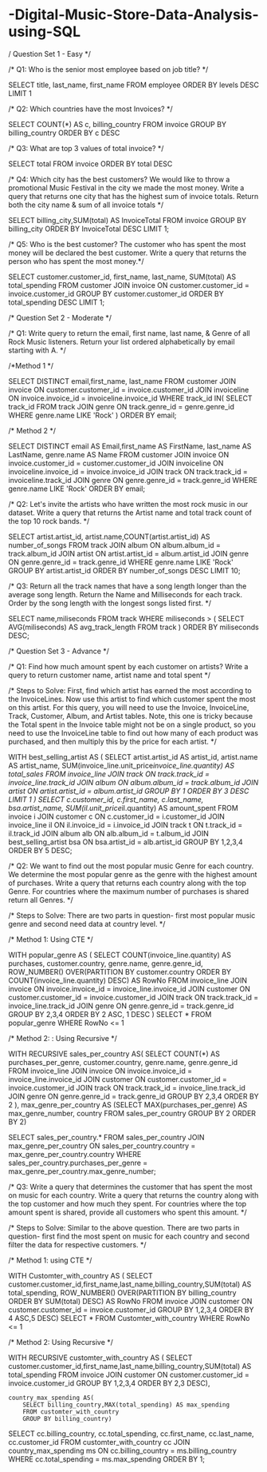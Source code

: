 # -Digital-Music-Store-Data-Analysis-using-SQL

/ Question Set 1 - Easy */

/* Q1: Who is the senior most employee based on job title? */

SELECT title, last_name, first_name 
FROM employee
ORDER BY levels DESC
LIMIT 1


/* Q2: Which countries have the most Invoices? */

SELECT COUNT(*) AS c, billing_country 
FROM invoice
GROUP BY billing_country
ORDER BY c DESC


/* Q3: What are top 3 values of total invoice? */

SELECT total 
FROM invoice
ORDER BY total DESC


/* Q4: Which city has the best customers? We would like to throw a promotional Music Festival in the city we made the most money. 
Write a query that returns one city that has the highest sum of invoice totals. 
Return both the city name & sum of all invoice totals */

SELECT billing_city,SUM(total) AS InvoiceTotal
FROM invoice
GROUP BY billing_city
ORDER BY InvoiceTotal DESC
LIMIT 1;


/* Q5: Who is the best customer? The customer who has spent the most money will be declared the best customer. 
Write a query that returns the person who has spent the most money.*/

SELECT customer.customer_id, first_name, last_name, SUM(total) AS total_spending
FROM customer
JOIN invoice ON customer.customer_id = invoice.customer_id
GROUP BY customer.customer_id
ORDER BY total_spending DESC
LIMIT 1;




/* Question Set 2 - Moderate */

/* Q1: Write query to return the email, first name, last name, & Genre of all Rock Music listeners. 
Return your list ordered alphabetically by email starting with A. */

/*Method 1 */

SELECT DISTINCT email,first_name, last_name
FROM customer
JOIN invoice ON customer.customer_id = invoice.customer_id
JOIN invoiceline ON invoice.invoice_id = invoiceline.invoice_id
WHERE track_id IN(
	SELECT track_id FROM track
	JOIN genre ON track.genre_id = genre.genre_id
	WHERE genre.name LIKE 'Rock'
)
ORDER BY email;


/* Method 2 */

SELECT DISTINCT email AS Email,first_name AS FirstName, last_name AS LastName, genre.name AS Name
FROM customer
JOIN invoice ON invoice.customer_id = customer.customer_id
JOIN invoiceline ON invoiceline.invoice_id = invoice.invoice_id
JOIN track ON track.track_id = invoiceline.track_id
JOIN genre ON genre.genre_id = track.genre_id
WHERE genre.name LIKE 'Rock'
ORDER BY email;


/* Q2: Let's invite the artists who have written the most rock music in our dataset. 
Write a query that returns the Artist name and total track count of the top 10 rock bands. */

SELECT artist.artist_id, artist.name,COUNT(artist.artist_id) AS number_of_songs
FROM track
JOIN album ON album.album_id = track.album_id
JOIN artist ON artist.artist_id = album.artist_id
JOIN genre ON genre.genre_id = track.genre_id
WHERE genre.name LIKE 'Rock'
GROUP BY artist.artist_id
ORDER BY number_of_songs DESC
LIMIT 10;


/* Q3: Return all the track names that have a song length longer than the average song length. 
Return the Name and Milliseconds for each track. Order by the song length with the longest songs listed first. */

SELECT name,miliseconds
FROM track
WHERE miliseconds > (
	SELECT AVG(miliseconds) AS avg_track_length
	FROM track )
ORDER BY miliseconds DESC;




/* Question Set 3 - Advance */

/* Q1: Find how much amount spent by each customer on artists? Write a query to return customer name, artist name and total spent */

/* Steps to Solve: First, find which artist has earned the most according to the InvoiceLines. Now use this artist to find 
which customer spent the most on this artist. For this query, you will need to use the Invoice, InvoiceLine, Track, Customer, 
Album, and Artist tables. Note, this one is tricky because the Total spent in the Invoice table might not be on a single product, 
so you need to use the InvoiceLine table to find out how many of each product was purchased, and then multiply this by the price
for each artist. */

WITH best_selling_artist AS (
	SELECT artist.artist_id AS artist_id, artist.name AS artist_name, SUM(invoice_line.unit_price*invoice_line.quantity) AS total_sales
	FROM invoice_line
	JOIN track ON track.track_id = invoice_line.track_id
	JOIN album ON album.album_id = track.album_id
	JOIN artist ON artist.artist_id = album.artist_id
	GROUP BY 1
	ORDER BY 3 DESC
	LIMIT 1
)
SELECT c.customer_id, c.first_name, c.last_name, bsa.artist_name, SUM(il.unit_price*il.quantity) AS amount_spent
FROM invoice i
JOIN customer c ON c.customer_id = i.customer_id
JOIN invoice_line il ON il.invoice_id = i.invoice_id
JOIN track t ON t.track_id = il.track_id
JOIN album alb ON alb.album_id = t.album_id
JOIN best_selling_artist bsa ON bsa.artist_id = alb.artist_id
GROUP BY 1,2,3,4
ORDER BY 5 DESC;


/* Q2: We want to find out the most popular music Genre for each country. We determine the most popular genre as the genre 
with the highest amount of purchases. Write a query that returns each country along with the top Genre. For countries where 
the maximum number of purchases is shared return all Genres. */

/* Steps to Solve:  There are two parts in question- first most popular music genre and second need data at country level. */

/* Method 1: Using CTE */

WITH popular_genre AS 
(
    SELECT COUNT(invoice_line.quantity) AS purchases, customer.country, genre.name, genre.genre_id, 
	ROW_NUMBER() OVER(PARTITION BY customer.country ORDER BY COUNT(invoice_line.quantity) DESC) AS RowNo 
    FROM invoice_line 
	JOIN invoice ON invoice.invoice_id = invoice_line.invoice_id
	JOIN customer ON customer.customer_id = invoice.customer_id
	JOIN track ON track.track_id = invoice_line.track_id
	JOIN genre ON genre.genre_id = track.genre_id
	GROUP BY 2,3,4
	ORDER BY 2 ASC, 1 DESC
)
SELECT * FROM popular_genre WHERE RowNo <= 1


/* Method 2: : Using Recursive */

WITH RECURSIVE
	sales_per_country AS(
		SELECT COUNT(*) AS purchases_per_genre, customer.country, genre.name, genre.genre_id
		FROM invoice_line
		JOIN invoice ON invoice.invoice_id = invoice_line.invoice_id
		JOIN customer ON customer.customer_id = invoice.customer_id
		JOIN track ON track.track_id = invoice_line.track_id
		JOIN genre ON genre.genre_id = track.genre_id
		GROUP BY 2,3,4
		ORDER BY 2
	),
	max_genre_per_country AS (SELECT MAX(purchases_per_genre) AS max_genre_number, country
		FROM sales_per_country
		GROUP BY 2
		ORDER BY 2)

SELECT sales_per_country.* 
FROM sales_per_country
JOIN max_genre_per_country ON sales_per_country.country = max_genre_per_country.country
WHERE sales_per_country.purchases_per_genre = max_genre_per_country.max_genre_number;


/* Q3: Write a query that determines the customer that has spent the most on music for each country. 
Write a query that returns the country along with the top customer and how much they spent. 
For countries where the top amount spent is shared, provide all customers who spent this amount. */

/* Steps to Solve:  Similar to the above question. There are two parts in question- 
first find the most spent on music for each country and second filter the data for respective customers. */

/* Method 1: using CTE */

WITH Customter_with_country AS (
		SELECT customer.customer_id,first_name,last_name,billing_country,SUM(total) AS total_spending,
	    ROW_NUMBER() OVER(PARTITION BY billing_country ORDER BY SUM(total) DESC) AS RowNo 
		FROM invoice
		JOIN customer ON customer.customer_id = invoice.customer_id
		GROUP BY 1,2,3,4
		ORDER BY 4 ASC,5 DESC)
SELECT * FROM Customter_with_country WHERE RowNo <= 1


/* Method 2: Using Recursive */

WITH RECURSIVE 
	customter_with_country AS (
		SELECT customer.customer_id,first_name,last_name,billing_country,SUM(total) AS total_spending
		FROM invoice
		JOIN customer ON customer.customer_id = invoice.customer_id
		GROUP BY 1,2,3,4
		ORDER BY 2,3 DESC),

	country_max_spending AS(
		SELECT billing_country,MAX(total_spending) AS max_spending
		FROM customter_with_country
		GROUP BY billing_country)

SELECT cc.billing_country, cc.total_spending, cc.first_name, cc.last_name, cc.customer_id
FROM customter_with_country cc
JOIN country_max_spending ms
ON cc.billing_country = ms.billing_country
WHERE cc.total_spending = ms.max_spending
ORDER BY 1;
